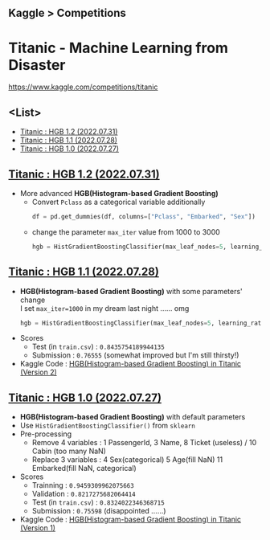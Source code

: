 ## Kaggle > Competitions

# Titanic - Machine Learning from Disaster

https://www.kaggle.com/competitions/titanic


## \<List>

- [Titanic : HGB 1.2 (2022.07.31)](#titanic--hgb-12-20220731)
- [Titanic : HGB 1.1 (2022.07.28)](#titanic--hgb-11-20220728)
- [Titanic : HGB 1.0 (2022.07.27)](#titanic--hgb-10-20220727)


## [Titanic : HGB 1.2 (2022.07.31)](#list)

- More advanced **HGB(Histogram-based Gradient Boosting)**
  - Convert `Pclass` as a categorical variable additionally
    ```python
    df = pd.get_dummies(df, columns=["Pclass", "Embarked", "Sex"])
    ```
  - change the parameter `max_iter` value from 1000 to 3000
    ```python
    hgb = HistGradientBoostingClassifier(max_leaf_nodes=5, learning_rate=0.01, max_iter=3000, random_state=604)
    ```


## [Titanic : HGB 1.1 (2022.07.28)](#list)

- **HGB(Histogram-based Gradient Boosting)** with some parameters' change  
  I set `max_iter=1000` in my dream last night …… omg
    ```python
    hgb = HistGradientBoostingClassifier(max_leaf_nodes=5, learning_rate=0.01, max_iter=1000, random_state=604)
    ```
- Scores
  - Test (in `train.csv`) : `0.8435754189944135`
  - Submission : `0.76555` (somewhat improved but I'm still thirsty!)
- Kaggle Code : [HGB(Histogram-based Gradient Boosting) in Titanic (Version 2)](https://www.kaggle.com/code/kangrokkim/hgb-histogram-based-gradient-boosting-in-titanic/notebook?scriptVersionId=101936628)


## [Titanic : HGB 1.0 (2022.07.27)](#list)

- **HGB(Histogram-based Gradient Boosting)** with default parameters
- Use `HistGradientBoostingClassifier()` from `sklearn`
- Pre-processing
  - Remove 4 variables  : 1 PassengerId, 3 Name, 8 Ticket (useless) / 10 Cabin (too many NaN)
  - Replace 3 variables : 4 Sex(categorical) 5 Age(fill NaN) 11 Embarked(fill NaN, categorical)
- Scores
  - Trainning : `0.9459309962075663`
  - Validation : `0.8217275682064414`
  - Test (in `train.csv`) : `0.8324022346368715`
  - Submission : `0.75598` (disappointed ……)
- Kaggle Code : [HGB(Histogram-based Gradient Boosting) in Titanic (Version 1)](https://www.kaggle.com/code/kangrokkim/hgb-histogram-based-gradient-boosting-in-titanic?scriptVersionId=101897526)